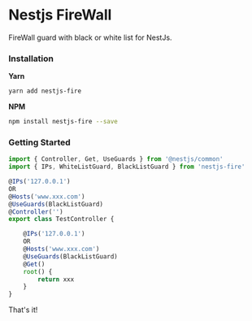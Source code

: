 
# Nestjs FireWall

FireWall guard with black or white list for NestJs.


### Installation

**Yarn**
```bash
yarn add nestjs-fire
```

**NPM**
```bash
npm install nestjs-fire --save
```

### Getting Started

```typescript
import { Controller, Get, UseGuards } from '@nestjs/common'
import { IPs, WhiteListGuard, BlackListGuard } from 'nestjs-fire'

@IPs('127.0.0.1')
OR
@Hosts('www.xxx.com')
@UseGuards(BlackListGuard)
@Controller('')
export class TestController {

    @IPs('127.0.0.1')
    OR
    @Hosts('www.xxx.com')
    @UseGuards(BlackListGuard)
    @Get()
    root() {
        return xxx
    }
}
```
That's it!